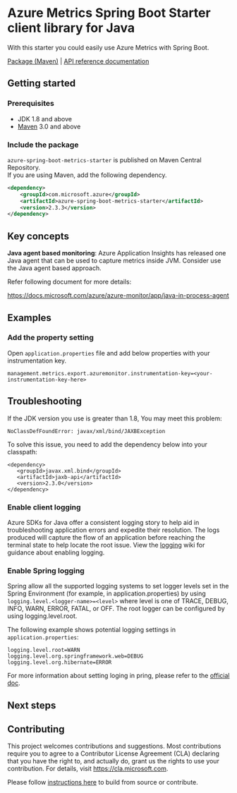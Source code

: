 # Azure Metrics Spring Boot Starter client library for Java

With this starter you could easily use Azure Metrics with Spring Boot.

[Package (Maven)][package] | [API reference documentation][refdocs]

## Getting started
### Prerequisites
- JDK 1.8 and above
- [Maven](http://maven.apache.org/) 3.0 and above

### Include the package

`azure-spring-boot-metrics-starter` is published on Maven Central Repository.  
If you are using Maven, add the following dependency.  

[//]: # ({x-version-update-start;com.microsoft.azure:azure-spring-boot-metrics-starter;current})
```xml
<dependency>
    <groupId>com.microsoft.azure</groupId>
    <artifactId>azure-spring-boot-metrics-starter</artifactId>
    <version>2.3.3</version>
</dependency>
```
[//]: # ({x-version-update-end})

## Key concepts
**Java agent based monitoring**: Azure Application Insights has released one Java agent that can be used to capture metrics inside JVM. Consider use the Java agent based approach. 

Refer following document for more details:

https://docs.microsoft.com/azure/azure-monitor/app/java-in-process-agent

## Examples
### Add the property setting

Open `application.properties` file and add below properties with your instrumentation key.

```
management.metrics.export.azuremonitor.instrumentation-key=<your-instrumentation-key-here>
```

## Troubleshooting
If the JDK version you use is greater than 1.8, You may meet this problem: 
```
NoClassDefFoundError: javax/xml/bind/JAXBException
```

To solve this issue, you need to add the dependency below into your classpath:
```
<dependency>
   <groupId>javax.xml.bind</groupId>
   <artifactId>jaxb-api</artifactId>
   <version>2.3.0</version>
</dependency>
```
### Enable client logging
Azure SDKs for Java offer a consistent logging story to help aid in troubleshooting application errors and expedite their resolution. The logs produced will capture the flow of an application before reaching the terminal state to help locate the root issue. View the [logging][logging] wiki for guidance about enabling logging.

### Enable Spring logging
Spring allow all the supported logging systems to set logger levels set in the Spring Environment (for example, in application.properties) by using `logging.level.<logger-name>=<level>` where level is one of TRACE, DEBUG, INFO, WARN, ERROR, FATAL, or OFF. The root logger can be configured by using logging.level.root.

The following example shows potential logging settings in `application.properties`:

```properties
logging.level.root=WARN
logging.level.org.springframework.web=DEBUG
logging.level.org.hibernate=ERROR
```

For more information about setting loging in pring, please refer to the [official doc](https://docs.spring.io/spring-boot/docs/current/reference/html/spring-boot-features.html#boot-features-logging).
 

## Next steps

## Contributing
This project welcomes contributions and suggestions.  Most contributions require you to agree to a Contributor License Agreement (CLA) declaring that you have the right to, and actually do, grant us the rights to use your contribution. For details, visit https://cla.microsoft.com.

Please follow [instructions here](../CONTRIBUTING.md) to build from source or contribute.

<!-- LINKS -->
[refdocs]: https://azure.github.io/azure-sdk-for-java/spring.html#azure-spring-boot-metrics-starter
[package]: https://mvnrepository.com/artifact/com.microsoft.azure/azure-spring-boot-metrics-starter
[logging]: https://github.com/Azure/azure-sdk-for-java/wiki/Logging-with-Azure-SDK#use-logback-logging-framework-in-a-spring-boot-application
